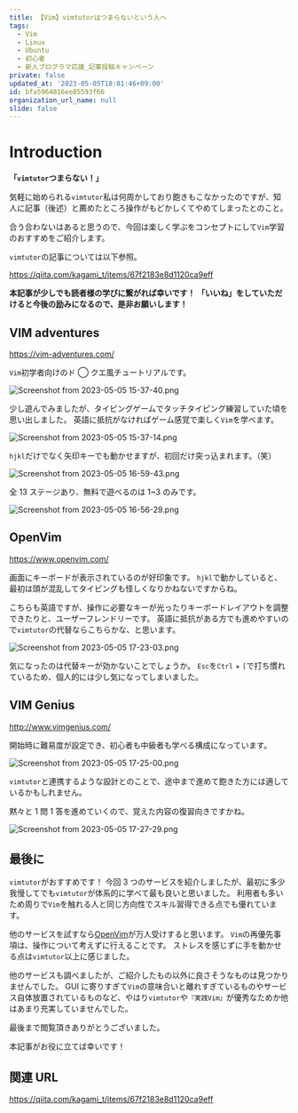 ```yaml
---
title: 【Vim】vimtutorはつまらないという人へ
tags:
  - Vim
  - Linux
  - Ubuntu
  - 初心者
  - 新人プログラマ応援_記事投稿キャンペーン
private: false
updated_at: '2023-05-05T18:01:46+09:00'
id: bfa5964816ee85593f66
organization_url_name: null
slide: false
---
```


# Introduction

**「`vimtutor`つまらない！」**

気軽に始められる`vimtutor`私は何周かしており飽きもこなかったのですが、知人に記事（後述）と薦めたところ操作がもどかしくてやめてしまったとのこと。

合う合わないはあると思うので、今回は楽しく学ぶをコンセプトにして`Vim`学習のおすすめをご紹介します。

`vimtutor`の記事については以下参照。

https://qiita.com/kagami_t/items/67f2183e8d1120ca9eff

**本記事が少しでも読者様の学びに繋がれば幸いです！**
**「いいね」をしていただけると今後の励みになるので、是非お願いします！**

## VIM adventures

https://vim-adventures.com/

`Vim`初学者向けのド ◯ クエ風チュートリアルです。

![Screenshot from 2023-05-05 15-37-40.png](https://qiita-image-store.s3.ap-northeast-1.amazonaws.com/0/3292052/8fe40102-de5f-fd3f-495a-6ad23208b2f6.png)

少し遊んでみましたが、タイピングゲームでタッチタイピング練習していた頃を思い出しました。
英語に抵抗がなければゲーム感覚で楽しく`Vim`を学べます。

![Screenshot from 2023-05-05 15-37-14.png](https://qiita-image-store.s3.ap-northeast-1.amazonaws.com/0/3292052/802dd877-8d76-34d0-a8a9-ec3b9ffdce0b.png)

`hjkl`だけでなく矢印キーでも動かせますが、初回だけ突っ込まれます。（笑）

![Screenshot from 2023-05-05 16-59-43.png](https://qiita-image-store.s3.ap-northeast-1.amazonaws.com/0/3292052/b059b273-0578-7881-fb02-ca5882d2c652.png)

全 13 ステージあり、無料で遊べるのは 1~3 のみです。

![Screenshot from 2023-05-05 16-56-29.png](https://qiita-image-store.s3.ap-northeast-1.amazonaws.com/0/3292052/59505d06-9661-eafb-017a-67eeb9fd209a.png)

## OpenVim

https://www.openvim.com/

画面にキーボードが表示されているのが好印象です。
`hjkl`で動かしていると、最初は頭が混乱してタイピングも怪しくなりかねないですからね。

こちらも英語ですが、操作に必要なキーが光ったりキーボードレイアウトを調整できたりと、ユーザーフレンドリーです。
英語に抵抗がある方でも進めやすいので`vimtutor`の代替ならこちらかな、と思います。

![Screenshot from 2023-05-05 17-23-03.png](https://qiita-image-store.s3.ap-northeast-1.amazonaws.com/0/3292052/78568042-cc95-c60e-e9cd-5318aa4c47b5.png)

気になったのは代替キーが効かないことでしょうか。
`Esc`を`Ctrl` + `[`で打ち慣れているため、個人的には少し気になってしまいました。

## VIM Genius

http://www.vimgenius.com/

開始時に難易度が設定でき、初心者も中級者も学べる構成になっています。

![Screenshot from 2023-05-05 17-25-00.png](https://qiita-image-store.s3.ap-northeast-1.amazonaws.com/0/3292052/537f1ff0-fba5-3abc-7d05-0890695ce580.png)

`vimtutor`と連携するような設計とのことで、途中まで進めて飽きた方には適しているかもしれません。

黙々と 1 問 1 答を進めていくので、覚えた内容の復習向きですかね。

![Screenshot from 2023-05-05 17-27-29.png](https://qiita-image-store.s3.ap-northeast-1.amazonaws.com/0/3292052/df3582a8-3d51-785a-7e1a-374cc50d3e2f.png)

## 最後に

`vimtutor`がおすすめです！
今回 3 つのサービスを紹介しましたが、最初に多少我慢してでも`vimtutor`が体系的に学べて最も良いと思いました。
利用者も多いため周りで`Vim`を触れる人と同じ方向性でスキル習得できる点でも優れています。

他のサービスを試すなら[OpenVim](#openvim)が万人受けすると思います。
`Vim`の再優先事項は、操作について考えずに行えることです。
ストレスを感じずに手を動かせる点は`vimtutor`以上に感じました。

他のサービスも調べましたが、ご紹介したもの以外に良さそうなものは見つかりませんでした。
GUI に寄りすぎて`Vim`の意味合いと離れすぎているものやサービス自体放置されているものなど、やはり`vimtutor`や`『実践Vim』`が優秀なためか他はあまり充実していませんでした。

最後まで閲覧頂きありがとうございました。

本記事がお役に立てば幸いです！

## 関連 URL

https://qiita.com/kagami_t/items/67f2183e8d1120ca9eff
